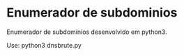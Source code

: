 # Enumerador de subdominios
Enumerador de subdomínios desenvolvido em python3.

Use: python3 dnsbrute.py
